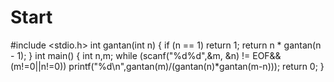 # Start
#include <stdio.h>
int gantan(int n)
{
	if (n == 1)
		return 1;
	return n * gantan(n - 1);
}
int main()
{
	int n,m;
	while (scanf("%d%d",&m, &n) != EOF&&(m!=0||n!=0))
		printf("%d\n",gantan(m)/(gantan(n)*gantan(m-n)));
	return 0;
}

